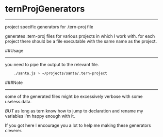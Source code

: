# ternProjGenerators

--------------------------------------------------------------------------------
project specific generators for .tern-proj file

generates .tern-proj files for various projects in which I work with.
for each project there should be a file executable with the same name as the project.

##Usage

--------------------------------------------------------------------------------
you need to pipe the output to the relevant file.
```sh
    ./santa.js > ~/projects/santa/.tern-project
```

###Note

--------------------------------------------------------------------------------
some of the generated files might be excessively verbose with some useless data.

*BUT* as long as tern know how to jump to declaration and rename my variables I'm
happy enough with it.

If you got here I encourage you a lot to help me making these generators cleverer.

